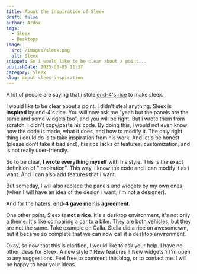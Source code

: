 ```yaml
---
title: About the inspiration of Sleex
draft: false
author: Ardox
tags:
  - Sleex
  - Desktops
image:
  src: /images/sleex.png
  alt: Sleex
snippet: So i would like to be clear about a point...
publishDate: 2025-03-05 11:37
category: Sleex
slug: about-sleex-inspiration
---
```


A lot of people are saying that i stole [end-4's rice](https://github.com/end-4/dots-hyprland/) to make sleex. 

I would like to be clear about a point: I didn't steal anything. Sleex is **inspired** by end-4's rice. You will now ask me "yeah but the panels are the same and some widgets too", and you will be right. But i wrote them from scratch. I didn't copy/paste his code. By doing this, i would not even know how the code is made, what it does, and how to modify it. The only right thing i could do is to take inspiration from his work. And let's be honest (please don't take it bad end), his rice lacks of features, customization, and is not really user-friendly.

So to be clear, **I wrote everything myself** with his style. This is the exact definition of "inspiration". This way, i know the code and i can modify it as i want. And i can also add features that i want. 

But someday, I will also replace the panels and widgets by my own ones (when I will have an idea of the design i want, i'm not a designer). 

And for the haters, **end-4 gave me his agreement**.

One other point, Sleex is **not a rice**. It's a desktop environment, it's not only a theme. It's like comparing a car to a bike. They are both vehicles, but they are not the same. Take example on Calla. Stella did a rice on awesomewm, but it became so complete that we can now call it a desktop environment.

Okay, so now that this is clarified, I would like to ask your help. I have no other ideas for Sleex. A new style ? New features ? New widgets ? I'm open to any suggestions. Feel free to comment this blog, or to contact me. I will be happy to hear your ideas. 

